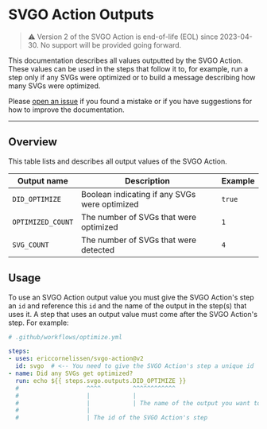 # SVGO Action Outputs

> :warning: Version 2 of the SVGO Action is end-of-life (EOL) since 2023-04-30.
> No support will be provided going forward.

This documentation describes all values outputted by the SVGO Action. These
values can be used in the steps that follow it to, for example, run a step only
if any SVGs were optimized or to build a message describing how many SVGs were
optimized.

Please [open an issue] if you found a mistake or if you have suggestions for how
to improve the documentation.

---

## Overview

This table lists and describes all output values of the SVGO Action.

| Output name       | Description                                   | Example |
| ----------------- | --------------------------------------------- | ------- |
| `DID_OPTIMIZE`    | Boolean indicating if any SVGs were optimized | `true`  |
| `OPTIMIZED_COUNT` | The number of SVGs that were optimized        | `1`     |
| `SVG_COUNT`       | The number of SVGs that were detected         | `4`     |

## Usage

To use an SVGO Action output value you must give the SVGO Action's step an `id`
and reference this `id` and the name of the output in the step(s) that uses it.
A step that uses an output value must come after the SVGO Action's step. For
example:

```yml
# .github/workflows/optimize.yml

steps:
- uses: ericcornelissen/svgo-action@v2
  id: svgo  # <-- You need to give the SVGO Action's step a unique id
- name: Did any SVGs get optimized?
  run: echo ${{ steps.svgo.outputs.DID_OPTIMIZE }}
  #                   ^^^^         ^^^^^^^^^^^^
  #                   |            |
  #                   |            | The name of the output you want to use
  #                   |
  #                   | The id of the SVGO Action's step
```

[open an issue]: https://github.com/ericcornelissen/svgo-action/issues/new?labels=docs&template=documentation.md
